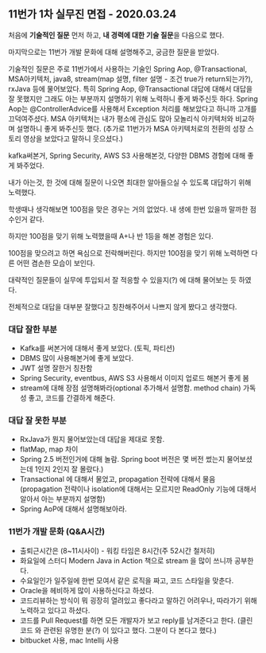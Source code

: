 11번가 1차 실무진 면접 - 2020.03.24
---

처음에 **기술적인 질문** 먼저 하고, **내 경력에 대한 기술 질문**을 다음으로 했다.

마지막으로는 11번가 개발 문화에 대해 설명해주고, 궁금한 질문을 받았다.

기술적인 질문은 주로 11번가에서 사용하는 기술인 Spring Aop, @Transactional, MSA아키텍처, java8, stream(map 설명, filter 설명 - 조건 true가 return되는가?), rxJava 등에 물어보았다. 특히 Spring Aop, @Transactional 대답에 대해서 대답을 잘 못했지만 그래도 아는 부분까지 설명하기 위해 노력하니 좋게 봐주신듯 하다. Spring Aop는 @ControllerAdvice를 사용해서 Exception 처리를 해보았다고 하니까 고개를 끄덕여주셨다. MSA 아키텍처는 내가 평소에 관심도 많아 모놀리식 아키텍처와 비교하며 설명하니 좋게 봐주신듯 했다. (추가로 11번가가 MSA 아키텍처로의 전환의 성장 스토리 영상을 보았다고 말하니 웃으셨다.)

kafka써본거, Spring Security, AWS S3 사용해본것, 다양한 DBMS 경험에 대해 좋게 봐주었다.

내가 아는것, 한 것에 대해 질문이 나오면 최대한 알아들으실 수 있도록 대답하기 위해 노력했다. 

학생때나 생각해보면 100점을 맞은 경우는 거의 없었다. 내 생에 한번 있을까 말까한 점수인거 같다.

하지만 100점을 맞기 위해 노력했을때 A+나 반 1등을 해본 경험은 있다.

100점을 맞으려고 하면 욕심으로 전락해버린다. 하지만 100점을 맞기 위해 노력하면 다른 어떤 겸손한 모습이 보인다.

대략적인 질문들이 실무에 투입되서 잘 적응할 수 있을지(?) 에 대해 물어보는 듯 하였다.

전체적으로 대답을 대부분 잘했다고 칭찬해주어서 나쁘지 않게 봤다고 생각했다.


### 대답 잘한 부분
- Kafka를 써본거에 대해서 좋게 보았다. (토픽, 파티션)
- DBMS 많이 사용해본거에 좋게 보았다.
- JWT 설명 잘한거 칭찬함
- Spring Security, eventbus, AWS S3 사용해서 이미지 업로드 해본거 좋게 봄
- stream에 대해 장점 설명해봐라(optional 추가해서 설명함. method chain) 가독성 좋고, 코드를 간결하게 해준다.

### 대답 잘 못한 부분
- RxJava가 뭔지 물어보았는데 대답을 제대로 못함.
- flatMap, map 차이
- Spring 2.5 버전인거에 대해 놀람. Spring boot 버전은 몇 버전 썼는지 물어보셨는데 1인지 2인지 잘 몰랐다.)
- Transactional 에 대해서 물었고, propagation 전략에 대해서 물음 (propagation 전략이나 isolation에 대해서는 모르지만 ReadOnly 기능에 대해서 알아서 아는 부분까지 설명함)
- Spring AoP에 대해서 설명해보아라.


### 11번가 개발 문화 (Q&A시간)
- 출퇴근시간은 (8~11시사이) - 워킹 타임은 8시간(주 52시간 철저히)
- 화요일에 스터디 Modern Java in Action 책으로 stream 을 많이 쓰니까 공부한다.
- 수요일인가 일주일에 한번 모여서 같은 로직을 짜고, 코드 스타일을 맞춘다.
- Oracle을 헤비하게 많이 사용하신다고 하셨다.
- 코드리뷰하는 방식이 뭐 굉장히 열려있고 좋다라고 말하긴 어려우나, 따라가기 위해 노력하고 있다고 하셨다.
- 코드를 Pull Request를 하면 모든 개발자가 보고 reply를 남겨준다고 한다. (클린코드 와 관련된 유명한 분(?) 이 있다고 했다. 그분이 다 본다고 했다.)
- bitbucket 사용, mac Intellij 사용